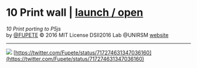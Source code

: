 # 10 Print wall | [launch / open](http://dsii-2016-unirsm.github.io/p5/10print/fupete)
_10 Print porting to P5js_  
by [@FUPETE](http://www.twitter.com/fupete) © 2016 MIT License
DSII2016 Lab @UNIRSM [website](dsii-2016-unirsm.github.io)

----

![](http://i.imgur.com/tsXXqk8.png?1) 
[https://twitter.com/Fupete/status/717274631347036160](https://twitter.com/Fupete/status/717274631347036160)
